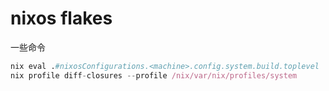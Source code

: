 # nixos flakes

一些命令

```nix
nix eval .#nixosConfigurations.<machine>.config.system.build.toplevel
nix profile diff-closures --profile /nix/var/nix/profiles/system
```
